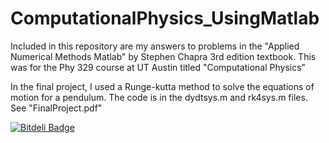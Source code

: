 # ComputationalPhysics_UsingMatlab
Included in this repository are my answers to problems in the "Applied Numerical Methods Matlab" by Stephen Chapra 
3rd edition textbook. This was for the Phy 329 course at UT Austin titled "Computational Physics"

In the final project, I used a Runge-kutta method to solve the equations of motion for a pendulum. The code is in the dydtsys.m and  rk4sys.m files. See "FinalProject.pdf"


[![Bitdeli Badge](https://d2weczhvl823v0.cloudfront.net/jk34/computationalphysics_usingmatlab/trend.png)](https://bitdeli.com/free "Bitdeli Badge")

